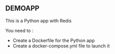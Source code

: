 ## DEMOAPP

This is a Python app with Redis

You need to : 

- Create a Dockerfile for the Python app
- Create a docker-compose.yml file to launch it


